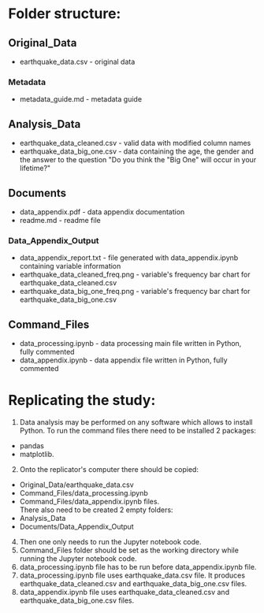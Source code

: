 # Folder structure:
## Original_Data
* earthquake_data.csv - original data
### Metadata
* metadata_guide.md - metadata guide
## Analysis_Data
* earthquake_data_cleaned.csv - valid data with modified column names
* earthquake_data_big_one.csv - data containing the age, the gender and the answer to the question "Do you think the "Big One" will occur in your lifetime?"
## Documents
* data_appendix.pdf - data appendix documentation
* readme.md - readme file
### Data_Appendix_Output
* data_appendix_report.txt - file generated with data_appendix.ipynb containing variable information
* earthquake_data_cleaned_freq.png - variable's frequency bar chart for earthquake_data_cleaned.csv
* earthquake_data_big_one_freq.png - variable's frequency bar chart for earthquake_data_big_one.csv
## Command_Files
* data_processing.ipynb - data processing main file written in Python, fully commented
* data_appendix.ipynb - data appendix file written in Python, fully commented

# Replicating the study:
1. Data analysis may be performed on any software which allows to install Python. To run the command files there need to be installed 2 packages:
* pandas
* matplotlib.
2. Onto the replicator's computer there should be copied:
* Original_Data/earthquake_data.csv
* Command_Files/data_processing.ipynb
* Command_Files/data_appendix.ipynb files.\
There also need to be created 2 empty folders:
* Analysis_Data
* Documents/Data_Appendix_Output
4. Then one only needs to run the Jupyter notebook code.
5. Command_Files folder should be set as the working directory while running the Jupyter notebook code.
6. data_processing.ipynb file has to be run before data_appendix.ipynb file.
7. data_processing.ipynb file uses earthquake_data.csv file. It produces earthquake_data_cleaned.csv and earthquake_data_big_one.csv files.
8. data_appendix.ipynb file uses earthquake_data_cleaned.csv and earthquake_data_big_one.csv files.
